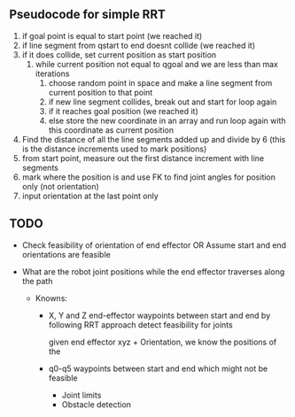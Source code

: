 ## Pseudocode for simple RRT

1. if goal point is equal to start point (we reached it)
1. if line segment from qstart to end doesnt collide (we reached it)
1. if it does collide, set current position as start position
    1. while current position not equal to qgoal and we are less than max iterations
        1. choose random point in space and make a line segment from current  position to that point
        1. if new line segment collides, break out and start for loop again
        1. if it reaches goal position (we reached it)
        1. else store the new coordinate in an array and run loop again with this coordinate as current position
1. Find the distance of all the line segments added up and divide by 6 (this is the distance increments used to mark positions)
1. from start point, measure out the first distance increment with line segments
1. mark where the position is and use FK to find joint angles for position only (not orientation)
1. input orientation at the last point only

## TODO
- Check feasibility of orientation of end effector
    OR 
  Assume start and end orientations are feasible
- What are the robot joint positions while the end effector traverses along the path

    - Knowns:
        - X, Y and Z end-effector waypoints between start and end by following RRT approach
            detect feasibility for joints

            given end effector xyz + Orientation, we know the positions of the 
        
        
        - q0-q5 waypoints between start and end which might not be feasible
            - Joint limits
            - Obstacle detection
        
    
